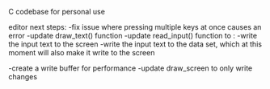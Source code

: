 C codebase for personal use

editor next steps:
-fix issue where pressing multiple keys at once causes an error 
-update draw_text() function 
-update read_input() function to :
    -write the input text to the screen
    -write the input text to the data set, which at this moment will also make it write to the screen

-create a write buffer for performance
-update draw_screen to only write changes 